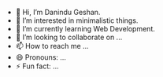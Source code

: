 - 👋 Hi, I’m Danindu Geshan.
- 👀 I’m interested in minimalistic things.
- 🌱 I’m currently learning Web Development.
- 💞️ I’m looking to collaborate on ...
- 📫 How to reach me ...
- 😄 Pronouns: ...
- ⚡ Fun fact: ...

<!---
danindudeveloper/danindudeveloper is a ✨ special ✨ repository because its `README.md` (this file) appears on your GitHub profile.
You can click the Preview link to take a look at your changes.
--->
